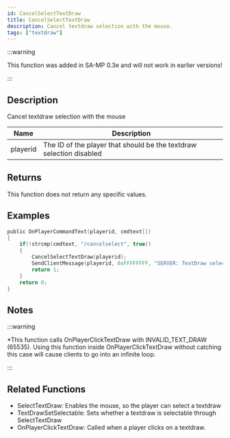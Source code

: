 ```yaml
---
id: CancelSelectTextDraw
title: CancelSelectTextDraw
description: Cancel textdraw selection with the mouse.
tags: ["textdraw"]
---
```


<TagLinks />

:::warning

This function was added in SA-MP 0.3e and will not work in earlier versions!

:::

## Description

Cancel textdraw selection with the mouse

| Name     | Description                                                         |
| -------- | ------------------------------------------------------------------- |
| playerid | The ID of the player that should be the textdraw selection disabled |

## Returns

This function does not return any specific values.

## Examples

```c
public OnPlayerCommandText(playerid, cmdtext[])
{
    if(!strcmp(cmdtext, "/cancelselect", true))
    {
        CancelSelectTextDraw(playerid);
        SendClientMessage(playerid, 0xFFFFFFFF, "SERVER: TextDraw selection disabled!");
        return 1;
    }
    return 0;
}
```

## Notes

:::warning

\*This function calls OnPlayerClickTextDraw with INVALID_TEXT_DRAW (65535). Using this function inside OnPlayerClickTextDraw without catching this case will cause clients to go into an infinite loop.

:::

## Related Functions

- SelectTextDraw: Enables the mouse, so the player can select a textdraw
- TextDrawSetSelectable: Sets whether a textdraw is selectable through SelectTextDraw
- OnPlayerClickTextDraw: Called when a player clicks on a textdraw.
